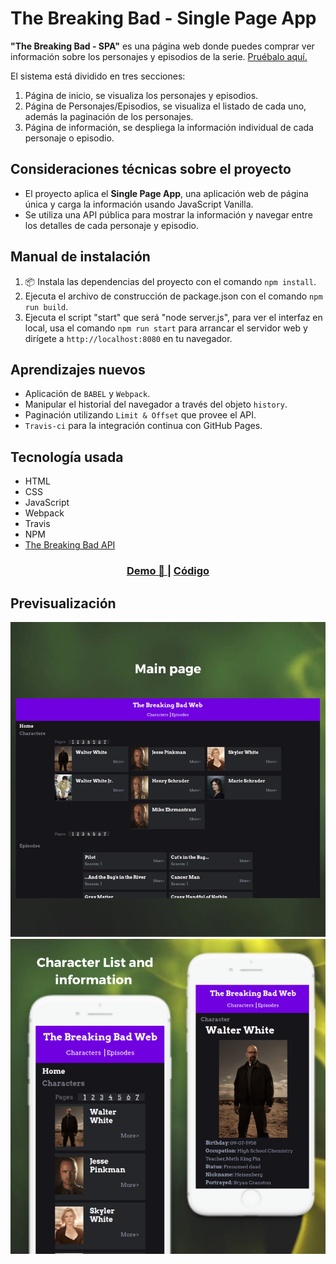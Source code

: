 # The Breaking Bad - Single Page App

**"The Breaking Bad - SPA"** es una página web donde puedes comprar ver información sobre los personajes y episodios de la serie.
 [Pruébalo aquí.](https://fabiola29298.github.io/js-TheBreakingBad-spa/)


El sistema está dividido en tres secciones:
 1. Página de inicio, se visualiza los personajes y episodios.
 2. Página de Personajes/Episodios, se visualiza el listado de cada uno, además la paginación de los personajes.
 3. Página de información, se despliega la información individual de cada personaje o episodio.

## Consideraciones técnicas sobre el proyecto
- El proyecto aplica el **Single Page App**, una aplicación web de página única y carga la información usando JavaScript Vanilla.
- Se utiliza una API pública para mostrar la información y navegar entre los detalles de cada personaje y episodio.


## Manual de instalación

1.  📦 Instala las dependencias del proyecto con el comando `npm install`.
2. Ejecuta el archivo de construcción de package.json con el comando `npm run build`.
3. Ejecuta el script "start" que será "node server.js", para ver el interfaz en local, usa el comando
   `npm run start` para arrancar el servidor web y dirígete a
   `http://localhost:8080` en tu navegador.

## Aprendizajes nuevos

* Aplicación de `BABEL` y `Webpack`.
* Manipular el historial del navegador a través del objeto `history`.
* Paginación utilizando `Limit & Offset` que provee el API.
* `Travis-ci` para la integración continua con GitHub Pages.

## Tecnología usada

* HTML
* CSS
* JavaScript
* Webpack
* Travis
* NPM
* [The Breaking Bad API](https://breakingbadapi.com/documentation)

<div align="center">
  <h3>
    <a href="https://fabiola29298.github.io/js-TheBreakingBad-spa/">
      Demo 📱
    </a>
    <span> | </span>
    <a href="https://github.com/fabiola29298/js-TheBreakingBad-spa">
      Código
    </a>
  </h3>
</div>

## Previsualización

![image](./src/img/preview.png)
![image](./src/img/preview2.png)
##

